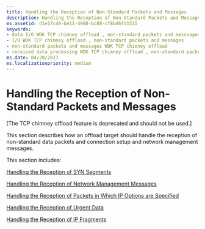 ```yaml
---
title: Handling the Reception of Non-Standard Packets and Messages
description: Handling the Reception of Non-Standard Packets and Messages
ms.assetid: d1e17c40-be11-4988-bc88-cf8bd6fd1515
keywords:
- data I/O WDK TCP chimney offload , non-standard packets and messsages
- I/O WDK TCP chimney offload , non-standard packets and messages
- non-standard packets and messages WDK TCP chimney offload
- received data processing WDK TCP chimney offload , non-standard packets and messages
ms.date: 04/20/2017
ms.localizationpriority: medium
---
```


# Handling the Reception of Non-Standard Packets and Messages


\[The TCP chimney offload feature is deprecated and should not be used.\]

This section describes how an offload target should handle the reception of non-standard data packets and connection setup and network management messages.

This section includes:

[Handling the Reception of SYN Segments](handling-the-reception-of-syn-segments.md)

[Handling the Reception of Network Management Messages](handling-the-reception-of-network-management-messages.md)

[Handling the Reception of Packets in Which IP Options are Specified](handling-the-reception-of-packets-in-which-ip-options-are-specified.md)

[Handling the Reception of Urgent Data](handling-the-reception-of-urgent-data.md)

[Handling the Reception of IP Fragments](handling-the-reception-of-ip-fragments.md)

 

 






